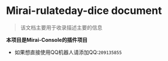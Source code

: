 # Mirai-rulateday-dice document 

> 该文档主要用于收录描述主要的信息

**本项目是Mirai-Console的插件项目**


* 如果想直接使用QQ机器人请添加QQ:`209135855`